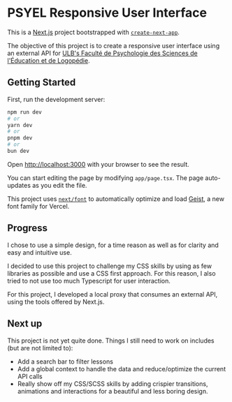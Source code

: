 # PSYEL Responsive User Interface

This is a [Next.js](https://nextjs.org) project bootstrapped with [`create-next-app`](https://nextjs.org/docs/app/api-reference/cli/create-next-app).

The objective of this project is to create a responsive user interface using an external API for [ULB's Faculté de Psychologie des Sciences de l'Éducation et de Logopédie](https://psycho.ulb.be/).

## Getting Started

First, run the development server:

```bash
npm run dev
# or
yarn dev
# or
pnpm dev
# or
bun dev
```

Open [http://localhost:3000](http://localhost:3000) with your browser to see the result.

You can start editing the page by modifying `app/page.tsx`. The page auto-updates as you edit the file.

This project uses [`next/font`](https://nextjs.org/docs/app/building-your-application/optimizing/fonts) to automatically optimize and load [Geist](https://vercel.com/font), a new font family for Vercel.

## Progress

I chose to use a simple design, for a time reason as well as for clarity and easy and intuitive use.

I decided to use this project to challenge my CSS skills by using as few libraries as possible and use a CSS first approach. For this reason, I also tried to not use too much Typescript for user interaction.

For this project, I developed a local proxy that consumes an external API, using the tools offered by Next.js.

## Next up

This project is not yet quite done. Things I still need to work on includes (but are not limited to):

- Add a search bar to filter lessons
- Add a global context to handle the data and reduce/optimize the current API calls
- Really show off my CSS/SCSS skills by adding crispier transitions, animations and interactions for a beautiful and less boring design.
